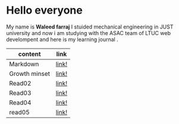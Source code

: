 # Hello everyone 
 My name is **Waleed farraj** I stuided mechanical engineering in JUST university
 and now i am studying with the ASAC team of LTUC web develompent and here is my learning journal .

 content       |   link      
 --------------|---------------
 Markdown      |[link!](https://waleedfarraj.github.io/learning-journal/mark_down)
 Growth minset |[link!](https://waleedfarraj.github.io/learning-journal/growth_mindset)
 Read02        |[link!](https://waleedfarraj.github.io/learning-journal/read02)
 Read03        |[link!](https://waleedfarraj.github.io/learning-journal/read03) 
 Read04        |[link!](https://waleedfarraj.github.io/learning-journal/read04)
 read05        |[link!](https://waleedfarraj.github.io/learning-journal/read05)

